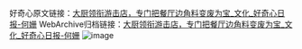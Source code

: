 好奇心原文链接：[大厨领衔游击店，专门把餐厅边角料变废为宝_文化_好奇心日报-何姗](https://www.qdaily.com/articles/7755.html)
WebArchive归档链接：[大厨领衔游击店，专门把餐厅边角料变废为宝_文化_好奇心日报-何姗](http://web.archive.org/web/20190623172852/https://www.qdaily.com/articles/7755.html)
![image](http://ww3.sinaimg.cn/large/007d5XDply1g3wjxokvm6j30u0427hdt)